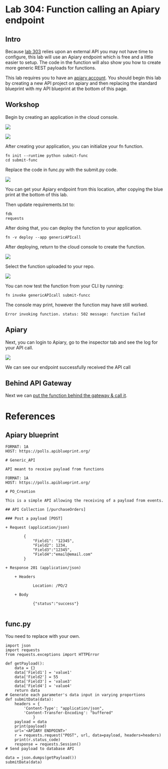 # Lab 304: Function calling an Apiary endpoint

## Intro

Because [lab 303](https://github.com/GaryHostt/OCI_DevOps/blob/master/Lab303.md) relies upon an external API you may not have time to configure, this lab will use an Apiary endpoint which is free and a little easier to setup. The code in the function will also show you how to create more generic REST payloads for functions. 

This lab requires you to have an [apiary account](https://apiary.io/). You should begin this lab by creating a new API project on apiary and then replacing the standard blueprint with my API blueprint at the bottom of this page.

## Workshop

Begin by creating an application in the cloud console. 

![](screenshotslab200/100.png) 

![](screenshotslab200/101.png) 

After creating your application, you can initialize your fn function.

```
fn init --runtime python submit-func
cd submit-func
```
Replace the code in func.py with the submit.py code. 

![](screenshotslab200/71.png) 

You can get your Apiary endpoint from this location, after copying the blue print at the bottom of this lab. 

Then update requirements.txt to:
```
fdk
requests
```
After doing that, you can deploy the function to your application.
```
fn -v deploy --app genericAPIcall
```
After deploying, return to the cloud console to create the function. 

![](screenshotslab200/102.png) 

Select the function uploaded to your repo.

![](screenshotslab200/104.png) 

You can now test the function from your CLI by running:

```
fn invoke genericAPIcall submit-funcc
```
The console may print, however the function may have still worked. 

```
Error invoking function. status: 502 message: function failed
```

## Apiary

Next, you can login to Apiary, go to the inspector tab and see the log for your API call.

![](screenshotslab200/105.png) 

We can see our endpoint successfully received the API call

## Behind API Gateway

Next we can [put the function behind the gateway & call it](https://github.com/GaryHostt/OCI_DevOps/blob/master/Lab303.md). 

# References 

## Apiary blueprint

```
FORMAT: 1A
HOST: https://polls.apiblueprint.org/

# Generic_API

API meant to receive payload from functions

FORMAT: 1A
HOST: https://polls.apiblueprint.org/

# PO_Creation

This is a simple API allowing the receiving of a payload from events.

## API Collection [/purchaseOrders]

### Post a payload [POST]

+ Request (application/json)

        {
            "Field1": "12345",
            "Field2": 1234,
            "Field3":"12345",
            "Field4":"email@email.com"
        }

+ Response 201 (application/json)

    + Headers

            Location: /PO/2

    + Body

            {"status":"success"}


```

## func.py 

You need to replace <APIARY ENDPOINT> with your own.
```
import json
import requests
from requests.exceptions import HTTPError

def getPayload():
    data = {}
    data['Field1'] = 'value1'
    data['Field2'] = 55
    data['Field3'] = 'value3'
    data['Field4'] = 'value4'
    return data
# Generate each parameter's data input in varying proportions
def submitData(data):
    headers = {
        'Content-Type': "application/json",
        'Content-Transfer-Encoding': "buffered"
            }
    payload = data
    print(payload)  
    url='<APIARY ENDPOINT>'
    r = requests.request("POST", url, data=payload, headers=headers)
    print(r.status_code)
    response = requests.Session()
# Send payload to database API

data = json.dumps(getPayload())
submitData(data)


```












